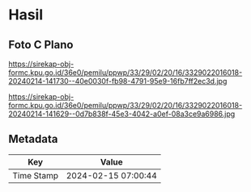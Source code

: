 # Hasil

## Foto C Plano

https://sirekap-obj-formc.kpu.go.id/36e0/pemilu/ppwp/33/29/02/20/16/3329022016018-20240214-141730--40e0030f-fb98-4791-95e9-16fb7ff2ec3d.jpg

https://sirekap-obj-formc.kpu.go.id/36e0/pemilu/ppwp/33/29/02/20/16/3329022016018-20240214-141629--0d7b838f-45e3-4042-a0ef-08a3ce9a6986.jpg


## Metadata

| Key        | Value               |
| ---------- | ------------------- |
| Time Stamp | 2024-02-15 07:00:44 |



